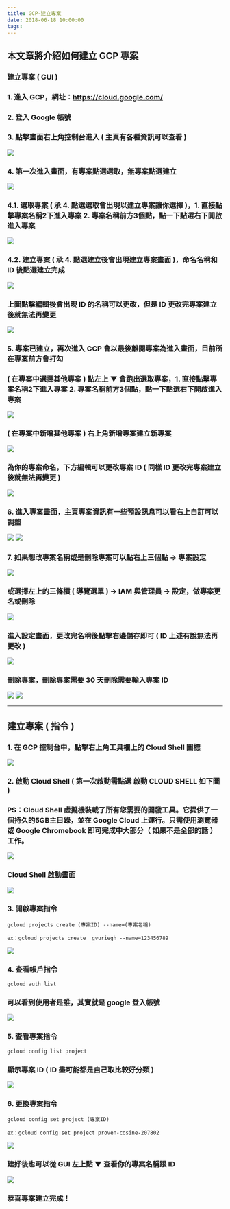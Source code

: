 ```yaml
---
title: GCP-建立專案
date: 2018-06-18 10:00:00
tags:
---
```


## 本文章將介紹如何建立 GCP 專案

### 建立專案 ( GUI )

### 1. 進入 GCP，網址：https://cloud.google.com/

### 2. 登入 Google 帳號

### 3. 點擊畫面右上角控制台進入 ( 主頁有各種資訊可以查看 )

![ ](images/1.png)

### 4. 第一次進入畫面，有專案點選選取，無專案點選建立

![ ](images/2.png)

### 4.1. 選取專案 ( 承 4. 點選選取會出現以建立專案讓你選擇 )，1. 直接點擊專案名稱2下進入專案 2. 專案名稱前方3個點，點一下點選右下開啟進入專案

![ ](images/3.3.png)

### 4.2. 建立專案 ( 承 4. 點選建立後會出現建立專案畫面 )，命名名稱和 ID 後點選建立完成

![ ](images/3.4.png)

### 上圖點擊編輯後會出現 ID 的名稱可以更改，但是 ID 更改完專案建立後就無法再變更

![ ](images/3.5.png)

### 5. 專案已建立，再次進入 GCP 會以最後離開專案為進入畫面，目前所在專案前方會打勾

### ( 在專案中選擇其他專案 ) 點左上 ▼ 會跑出選取專案，1. 直接點擊專案名稱2下進入專案 2. 專案名稱前方3個點，點一下點選右下開啟進入專案

![ ](images/3.1.png)

### ( 在專案中新增其他專案 ) 右上角新增專案建立新專案

![ ](images/3.2.png)

### 為你的專案命名，下方編輯可以更改專案 ID ( 同樣 ID 更改完專案建立後就無法再變更 )

![ ](images/26.png)

### 6. 進入專案畫面，主頁專案資訊有一些預設訊息可以看右上自訂可以調整

![ ](images/5.2.png)
![ ](images/28.png)

### 7. 如果想改專案名稱或是刪除專案可以點右上三個點 → 專案設定

![ ](images/29.png)

### 或選擇左上的三條槓 ( 導覽選單 ) → IAM 與管理員 → 設定，做專案更名或刪除

![ ](images/30.1.png)

### 進入設定畫面，更改完名稱後點擊右邊儲存即可 ( ID 上述有說無法再更改 )

![ ](images/10.png)

### 刪除專案，刪除專案需要 30 天刪除需要輸入專案 ID

![ ](images/31.png)
![ ](images/32.1.png)

***

## 建立專案 ( 指令 )

### 1. 在 GCP 控制台中，點擊右上角工具欄上的 Cloud Shell 圖標

![ ](images/2.2.png)

### 2. 啟動 Cloud Shell  ( 第一次啟動需點選 啟動 CLOUD SHELL 如下圖 )

### PS：Cloud Shell 虛擬機裝載了所有您需要的開發工具。它提供了一個持久的5GB主目錄，並在 Google Cloud 上運行。只需使用瀏覽器或 Google Chromebook 即可完成中大部分（ 如果不是全部的話 ）工作。

![ ](images/3.png)

### Cloud Shell 啟動畫面

![ ](images/4.1.png)

### 3. 開啟專案指令

```
gcloud projects create (專案ID) --name=(專案名稱)
```

```
ex：gcloud projects create  gvuriegh --name=123456789
```

![ ](images/5.1.png)

### 4. 查看帳戶指令

```
gcloud auth list
```

### 可以看到使用者是誰，其實就是 google 登入帳號

![ ](images/7.png)

### 5. 查看專案指令

```
gcloud config list project
```

### 顯示專案 ID ( ID 盡可能都是自己取比較好分類 )

![ ](images/8.png)

### 6. 更換專案指令

```
gcloud config set project (專案ID)
```

```
ex：gcloud config set project proven-cosine-207802 
```

![ ](images/9.png)

### 建好後也可以從 GUI 左上點 ▼ 查看你的專案名稱跟 ID

![ ](images/6.png)

### 恭喜專案建立完成！